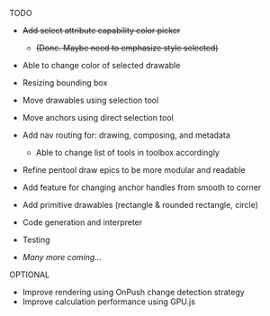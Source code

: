 TODO
* ~~Add select attribute capability color picker~~
  * ~~(Done. Maybe need to emphasize style selected)~~
* Able to change color of selected drawable
* Resizing bounding box
* Move drawables using selection tool
* Move anchors using direct selection tool
* Add nav routing for: drawing, composing, and metadata
  * Able to change list of tools in toolbox accordingly
* Refine pentool draw epics to be more modular and readable
* Add feature for changing anchor handles from smooth to corner
* Add primitive drawables (rectangle & rounded rectangle, circle)
* Code generation and interpreter
* Testing

* _Many more coming..._

OPTIONAL
* Improve rendering using OnPush change detection strategy
* Improve calculation performance using GPU.js
